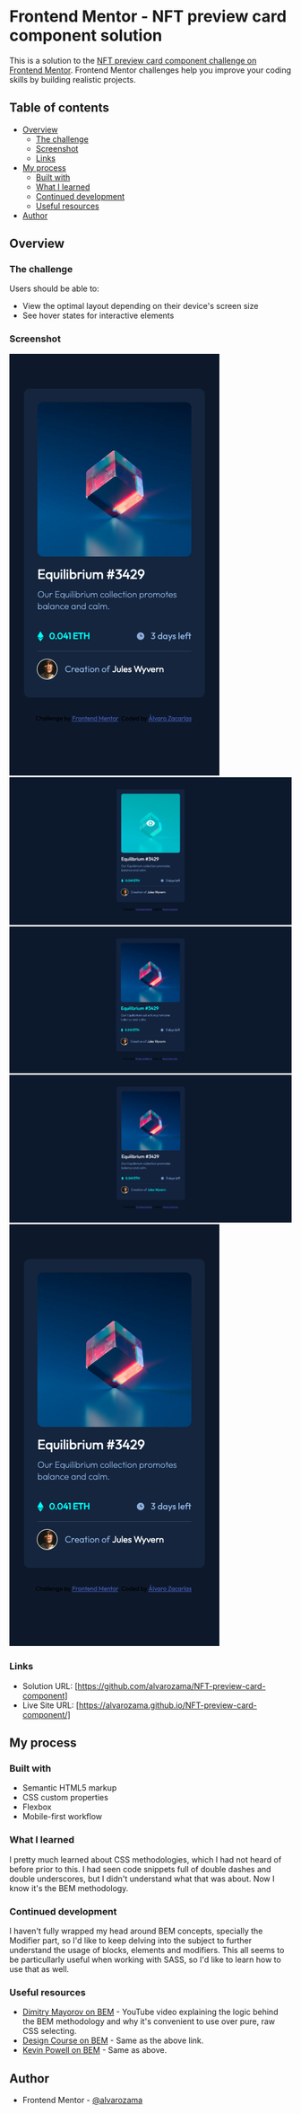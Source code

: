 # Frontend Mentor - NFT preview card component solution

This is a solution to the [NFT preview card component challenge on Frontend Mentor](https://www.frontendmentor.io/challenges/nft-preview-card-component-SbdUL_w0U). Frontend Mentor challenges help you improve your coding skills by building realistic projects. 

## Table of contents

- [Overview](#overview)
  - [The challenge](#the-challenge)
  - [Screenshot](#screenshot)
  - [Links](#links)
- [My process](#my-process)
  - [Built with](#built-with)
  - [What I learned](#what-i-learned)
  - [Continued development](#continued-development)
  - [Useful resources](#useful-resources)
- [Author](#author)

## Overview

### The challenge

Users should be able to:

- View the optimal layout depending on their device's screen size
- See hover states for interactive elements

### Screenshot

![Desktop main](./design/mobile-main.png)
![Desktop avtive 1](./design/desktop-active-1.png)
![Desktop avtive 2](./design/desktop-active-2.png)
![Desktop avtive 3](./design/desktop-active-3.png)
![Mobile main](./design/mobile-main.png)


### Links

- Solution URL: [https://github.com/alvarozama/NFT-preview-card-component]
- Live Site URL: [https://alvarozama.github.io/NFT-preview-card-component/]

## My process

### Built with

- Semantic HTML5 markup
- CSS custom properties
- Flexbox
- Mobile-first workflow

### What I learned

I pretty much learned about CSS methodologies, which I had not heard of before prior to this. I had seen code snippets full of double dashes and double underscores, but I didn't understand what that was about. Now I know it's the BEM methodology.

### Continued development

I haven't fully wrapped my head around BEM concepts, specially the Modifier part, so I'd like to keep delving into the subject to further understand the usage of blocks, elements and modifiers. This all seems to be particullarly useful when working with SASS, so I'd like to learn how to use that as well.

### Useful resources

- [Dimitry Mayorov on BEM](https://youtu.be/YktyUS1Aeo0?si=L0QMCxxsNh87ARja) - YouTube video explaining the logic behind the BEM methodology and why it's convenient to use over pure, raw CSS selecting.
- [Design Course on BEM](https://youtu.be/er1JEDuPbZQ?si=bmYBDv7TmKKC2aCj) - Same as the above link.
- [Kevin Powell on BEM](https://youtu.be/SLjHSVwXYq4?si=91yidf2bV6muVX-J) - Same as above.


## Author

- Frontend Mentor - [@alvarozama](https://www.frontendmentor.io/profile/alvarozama)
